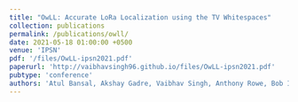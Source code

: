 ```yaml
---
title: "OwLL: Accurate LoRa Localization using the TV Whitespaces"
collection: publications
permalink: /publications/owll/
date: 2021-05-18 01:00:00 +0500
venue: 'IPSN'
pdf: '/files/OwLL-ipsn2021.pdf'
paperurl: 'http://vaibhavsingh96.github.io/files/OwLL-ipsn2021.pdf'
pubtype: 'conference'
authors: 'Atul Bansal, Akshay Gadre, Vaibhav Singh, Anthony Rowe, Bob Iannucci, Swarun Kumar'
---
```

